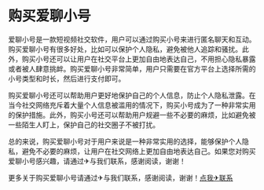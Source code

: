 # 购买爱聊小号

爱聊小号是一款短视频社交软件，用户可以通过购买小号来进行匿名聊天和互动。购买爱聊小号有很多好处，比如可以保护个人隐私，避免被他人追踪和骚扰。此外，购买小号还可以让用户在社交平台上更加自由地表达自己，不用担心隐私暴露或者被人肆意挑衅。购买爱聊小号非常简单，用户只需要在官方平台上选择所需的小号类型和时长，然后进行支付即可。

购买爱聊小号还可以帮助用户更好地保护自己的个人信息，防止个人隐私泄露。在当今社交网络充斥着大量个人信息被滥用的情况下，购买小号成为了一种非常实用的保护措施。此外，购买小号还可以帮助用户规避一些不必要的麻烦，比如避免被一些陌生人盯上，保护自己的社交圈子不被打扰。

总的来说，购买爱聊小号对于用户来说是一种非常实用的选择，能够保护个人隐私，避免不必要的麻烦，让用户在社交网络上更加自由地表达自己。如果您对购买爱聊小号感兴趣，请通过✈与我们联系，感谢阅读，谢谢！

更多关于购买爱聊小号请通过✈与我们联系，感谢阅读，谢谢！[点我✈联系](https://gg.k02.cc)